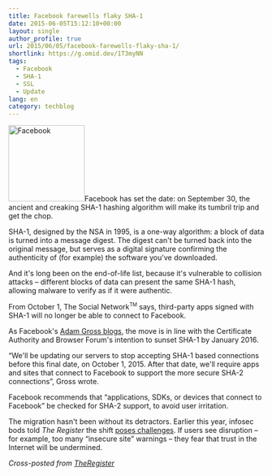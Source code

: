 ```yaml
---
title: Facebook farewells flaky SHA-1
date: 2015-06-05T15:12:10+00:00
layout: single
author_profile: true
url: 2015/06/05/facebook-farewells-flaky-sha-1/
shortlink: https://g.omid.dev/1T3myNN
tags:
  - Facebook
  - SHA-1
  - SSL
  - Update
lang: en
category: techblog
---
```

<img class="alignright wp-image-6593 size-thumbnail" src="/images/2013/05/Facebook-150x150.png" alt="Facebook" width="150" height="150" srcset="/images/sites/3/2013/05/Facebook-150x150.png 150w, /images/sites/3/2013/05/Facebook.png 300w" sizes="(max-width: 150px) 100vw, 150px" />Facebook has set the date: on September 30, the ancient and creaking SHA-1 hashing algorithm will make its tumbril trip and get the chop.

SHA-1, designed by the NSA in 1995, is a one-way algorithm: a block of data is turned into a message digest. The digest can't be turned back into the original message, but serves as a digital signature confirming the authenticity of (for example) the software you've downloaded.

And it's long been on the end-of-life list, because it's vulnerable to collision attacks – different blocks of data can present the same SHA-1 hash, allowing malware to verify as if it were authentic.

From October 1, The Social Network<sup><small>TM</small></sup> says, third-party apps signed with SHA-1 will no longer be able to connect to Facebook.

As Facebook's [Adam Gross blogs](https://developers.facebook.com/blog/post/2015/06/02/SHA-2-Updates-Needed), the move is in line with the Certificate Authority and Browser Forum's intention to sunset SHA-1 by January 2016.

“We'll be updating our servers to stop accepting SHA-1 based connections before this final date, on October 1, 2015. After that date, we'll require apps and sites that connect to Facebook to support the more secure SHA-2 connections”, Gross wrote.

Facebook recommends that “applications, SDKs, or devices that connect to Facebook” be checked for SHA-2 support, to avoid user irritation.

The migration hasn't been without its detractors. Earlier this year, infosec bods told _The Register_ the shift [poses challenges](http://www.theregister.co.uk/2015/04/30/sha_2_migration_headaches/). If users see disruption – for example, too many “insecure site” warnings – they fear that trust in the Internet will be undermined.

_Cross-posted from [TheRegister](http://www.theregister.co.uk/)_